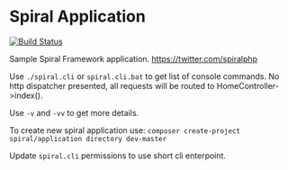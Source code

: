 # Spiral Application 
[![Build Status](https://travis-ci.org/spiral-php/application.svg?branch=master)](https://travis-ci.org/spiral-php/application)

Sample Spiral Framework application. https://twitter.com/spiralphp

Use `./spiral.cli` or `spiral.cli.bat` to get list of console commands. No http dispatcher presented,
all requests will be routed to HomeController->index().

Use `-v` and `-vv` to get more details.

To create new spiral application use:
`composer create-project spiral/application directory dev-master`

Update `spiral.cli` permissions to use short cli enterpoint.
